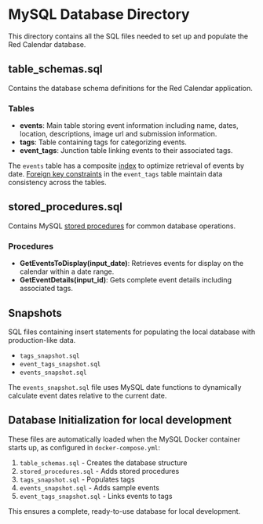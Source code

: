 # MySQL Database Directory

This directory contains all the SQL files needed to set up and populate the Red Calendar database.

## table_schemas.sql

Contains the database schema definitions for the Red Calendar application.

### Tables

- **events**: Main table storing event information including name, dates, location, descriptions, image url and submission information.
- **tags**: Table containing tags for categorizing events.
- **event_tags**: Junction table linking events to their associated tags.

The `events` table has a composite [index](https://dev.mysql.com/doc/refman/8.4/en/mysql-indexes.html) to optimize retrieval of events by date. [Foreign key constraints](https://dev.mysql.com/doc/refman/8.4/en/create-table-foreign-keys.html) in the `event_tags` table maintain data consistency across the tables.

## stored_procedures.sql

Contains MySQL [stored procedures](https://en.wikipedia.org/wiki/Stored_procedure) for common database operations.

### Procedures

- **GetEventsToDisplay(input_date)**: Retrieves events for display on the calendar within a date range.
- **GetEventDetails(input_id)**: Gets complete event details including associated tags.

## Snapshots

SQL files containing insert statements for populating the local database with production-like data.

- `tags_snapshot.sql`
- `event_tags_snapshot.sql`
- `events_snapshot.sql`

The `events_snapshot.sql` file uses MySQL date functions to dynamically calculate event dates relative to the current date.

## Database Initialization for local development

These files are automatically loaded when the MySQL Docker container starts up, as configured in `docker-compose.yml`:

1. `table_schemas.sql` - Creates the database structure
2. `stored_procedures.sql` - Adds stored procedures
3. `tags_snapshot.sql` - Populates tags
4. `events_snapshot.sql` - Adds sample events
5. `event_tags_snapshot.sql` - Links events to tags

This ensures a complete, ready-to-use database for local development.